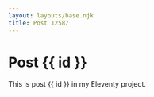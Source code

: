 ```yaml
---
layout: layouts/base.njk
title: Post 12587
---
```


# Post {{ id }}

This is post {{ id }} in my Eleventy project.
